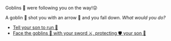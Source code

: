 Goblins 👺 were following you on the way!😲
  
A goblin 👺 shot you with an arrow 🏹 and you fall down. *What would you do?*

-   [Tell your son to run 🏃](1-A.md)
-   [Face the goblins 👺 with your sword ⚔️, protecting 🛡 your son 👦](1-B.md)